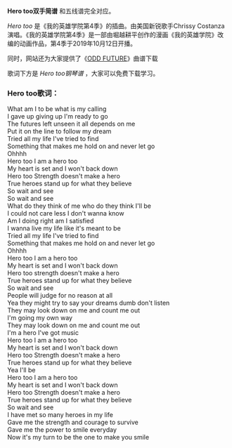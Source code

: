 

**Hero too双手简谱** 和五线谱完全对应。

_Hero too_ 是《我的英雄学院第4季》的插曲。由美国新锐歌手Chrissy
Costanza演唱。《我的英雄学院第4季》是一部由堀越耕平创作的漫画《我的英雄学院》改编的动画作品，第4季于2019年10月12日开播。

同时，网站还为大家提供了《[ODD FUTURE](Music-9095-ODD-FUTURE-我的英雄学院第三季OP.html "ODD
FUTURE")》曲谱下载

歌词下方是 _Hero too钢琴谱_ ，大家可以免费下载学习。

### Hero too歌词：

What am I to be what is my calling  
I gave up giving up I'm ready to go  
The futures left unseen it all depends on me  
Put it on the line to follow my dream  
Tried all my life I've tried to find  
Something that makes me hold on and never let go  
Ohhhh  
Hero too I am a hero too  
My heart is set and I won't back down  
Hero too Strength doesn't make a hero  
True heroes stand up for what they believe  
So wait and see  
So wait and see  
What do they think of me who do they think I'll be  
I could not care less I don't wanna know  
Am I doing right am I satisfied  
I wanna live my life like it's meant to be  
Tried all my life I've tried to find  
Something that makes me hold on and never let go  
Ohhhh  
Hero too I am a hero too  
My heart is set and I won't back down  
Hero too strength doesn't make a hero  
True heroes stand up for what they believe  
So wait and see  
People will judge for no reason at all  
Yea they might try to say your dreams dumb don't listen  
They may look down on me and count me out  
I'm going my own way  
They may look down on me and count me out  
I'm a hero I've got music  
Hero too I am a hero too  
My heart is set and I won't back down  
Hero too Strength doesn't make a hero  
True heroes stand up for what they believe  
Yea I'll be  
Hero too I am a hero too  
My heart is set and I won't back down  
Hero too Strength doesn't make a hero  
True heroes stand up for what they believe  
So wait and see  
I have met so many heroes in my life  
Gave me the strength and courage to survive  
Gave me the power to smile everyday  
Now it's my turn to be the one to make you smile

